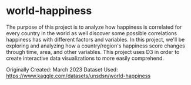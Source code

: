 # world-happiness

The purpose of this project is to analyze how happiness is correlated for every country in the world as well discover some possible correlations happiness has with different factors and variables. In this project, we'll be exploring and analyzing how a country/region's happiness score changes through time, area, and other variables. This project uses D3 in order to create interactive data visualizations to more easily comprehend. 

Originally Created: March 2023
Dataset Used: https://www.kaggle.com/datasets/unsdsn/world-happiness
